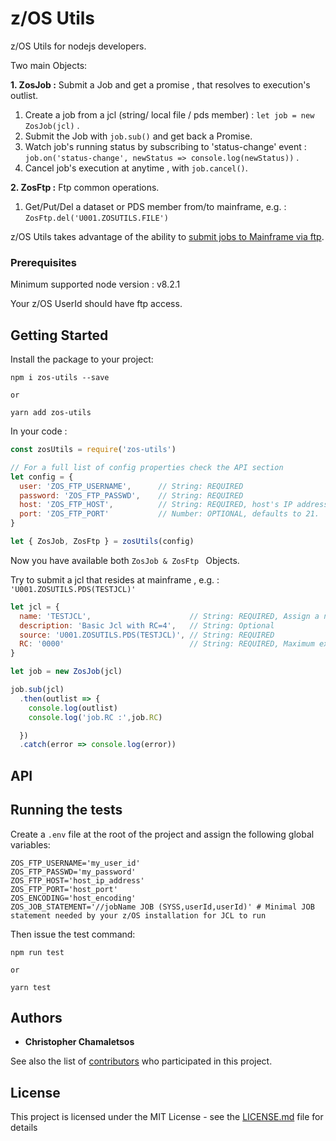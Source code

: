 

# z/OS Utils

z/OS Utils for nodejs developers. 

Two main Objects:

__1. ZosJob :__ Submit a Job and get a promise , that resolves to execution's outlist.

1. Create a job from a jcl (string/ local file / pds member) : ```let job = new ZosJob(jcl)``` .
2. Submit the Job with ```job.sub()``` and get back a Promise.
3. Watch job's running status by subscribing to 'status-change' event : ```job.on('status-change', newStatus => console.log(newStatus))``` .
4. Cancel job's execution at anytime , with ```job.cancel()```.


__2. ZosFtp :__ Ftp common operations.

1. Get/Put/Del a dataset or PDS member from/to mainframe, e.g. : ```ZosFtp.del('U001.ZOSUTILS.FILE')```


z/OS Utils takes advantage of the ability to [submit jobs to Mainframe via ftp](https://www.ibm.com/support/knowledgecenter/en/SSLTBW_2.1.0/com.ibm.zos.v2r1.halu001/intfjes.htm).

### Prerequisites

Minimum supported node version : v8.2.1

Your z/OS UserId should have ftp access.

## Getting Started
Install the package to your project:

```
npm i zos-utils --save 

or

yarn add zos-utils
```

In your code :
```javascript
const zosUtils = require('zos-utils')

// For a full list of config properties check the API section
let config = {
  user: 'ZOS_FTP_USERNAME',      // String: REQUIRED
  password: 'ZOS_FTP_PASSWD',    // String: REQUIRED
  host: 'ZOS_FTP_HOST',          // String: REQUIRED, host's IP address 
  port: 'ZOS_FTP_PORT'           // Number: OPTIONAL, defaults to 21.
}

let { ZosJob, ZosFtp } = zosUtils(config)
```
Now you have available both ```ZosJob & ZosFtp ``` Objects.

Try to submit a jcl that resides at mainframe , e.g. : ```'U001.ZOSUTILS.PDS(TESTJCL)'```

```javascript
let jcl = {
  name: 'TESTJCL',                      // String: REQUIRED, Assign a name to your job, used for logging and outlist save name
  description: 'Basic Jcl with RC=4',   // String: Optional
  source: 'U001.ZOSUTILS.PDS(TESTJCL)', // String: REQUIRED
  RC: '0000'                            // String: REQUIRED, Maximum expected return code
}

let job = new ZosJob(jcl)

job.sub(jcl)
  .then(outlist => {
    console.log(outlist)
    console.log('job.RC :',job.RC)

  })
  .catch(error => console.log(error))

```
## API



## Running the tests
Create a ```.env``` file at the root of the project and assign the following global variables:

```env
ZOS_FTP_USERNAME='my_user_id'
ZOS_FTP_PASSWD='my_password'
ZOS_FTP_HOST='host_ip_address'
ZOS_FTP_PORT='host_port'
ZOS_ENCODING='host_encoding'
ZOS_JOB_STATEMENT='//jobName JOB (SYSS,userId,userId)' # Minimal JOB statement needed by your z/OS installation for JCL to run 
```
Then issue the test command:

```
npm run test

or 

yarn test
```
## Authors

* **Christopher Chamaletsos** 

See also the list of [contributors](https://github.com/your/project/contributors) who participated in this project.

## License

This project is licensed under the MIT License - see the [LICENSE.md](LICENSE.md) file for details
